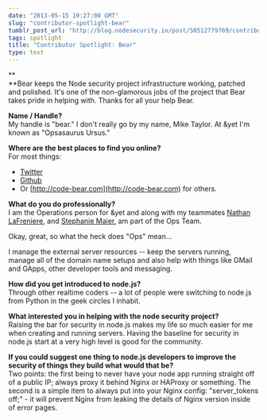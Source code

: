 ```yaml
---
date: "2013-05-15 19:27:00 GMT"
slug: "contributor-spotlight-bear"
tumblr_post_url: "http://blog.nodesecurity.io/post/50512779769/contributor-spotlight-bear"
tags: spotlight
title: "Contributor Spotlight: Bear"
type: text
---
```

**  
**Bear keeps the Node security project infrastructure working, patched and polished. It's one of the non-glamorous jobs of the project that Bear takes pride in helping with. Thanks for all your help Bear.

**Name / Handle?**  
My handle is "bear." I don't really go by my name, Mike Taylor. At &yet I'm known as "Opsasaurus Ursus."  
  
**Where are the best places to find you online?**  
For most things:  
  

* [Twitter](https://twitter.com/bear)
* [Github](https://github.com/bear)
* Or [http://code-bear.com](http://code-bear.com) for others.

  
**What do you do professionally?**  
I am the Operations person for &yet and along with my teammates [Nathan LaFreniere](https://twitter.com/quitlahok), and [Stephanie Maier,](https://twitter.com/StephanieMaier) am part of the Ops Team.  
  
Okay, great, so what the heck does "Ops" mean...  
  
I manage the external server resources -- keep the servers running, manage all of the domain name setups and also help with things like GMail and GApps, other developer tools and messaging.  
  
**How did you get introduced to node.js?**  
Through other realtime coders -- a lot of people were switching to node.js from Python in the geek circles I inhabit.  
  
**What interested you in helping with the node security project?**  
Raising the bar for security in node.js makes my life so much easier for me when creating and running servers. Having the baseline for security in node.js start at a very high level is good for the community.  
  
**If you could suggest one thing to node.js developers to improve the security of things they build what would that be?**  
Two points: the first being to never have your node app running straight off of a public IP; always proxy it behind Nginx or HAProxy or something. The second is a simple item to always put into your Nginx config:  "server\_tokens off;" - it will prevent Nginx from leaking the details of Nginx version inside of error pages.